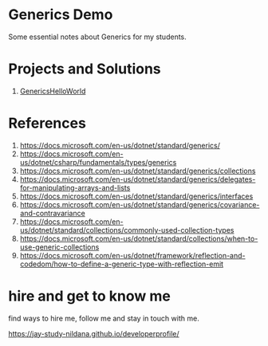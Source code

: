 # Generics Demo

Some essential notes about Generics for my students.

# Projects and Solutions

1. [GenericsHelloWorld](GenericsHelloWorld)

# References

1. https://docs.microsoft.com/en-us/dotnet/standard/generics/
1. https://docs.microsoft.com/en-us/dotnet/csharp/fundamentals/types/generics
1. https://docs.microsoft.com/en-us/dotnet/standard/generics/collections
1. https://docs.microsoft.com/en-us/dotnet/standard/generics/delegates-for-manipulating-arrays-and-lists
1. https://docs.microsoft.com/en-us/dotnet/standard/generics/interfaces
1. https://docs.microsoft.com/en-us/dotnet/standard/generics/covariance-and-contravariance
1. https://docs.microsoft.com/en-us/dotnet/standard/collections/commonly-used-collection-types
1. https://docs.microsoft.com/en-us/dotnet/standard/collections/when-to-use-generic-collections
1. https://docs.microsoft.com/en-us/dotnet/framework/reflection-and-codedom/how-to-define-a-generic-type-with-reflection-emit

# hire and get to know me

find ways to hire me, follow me and stay in touch with me.

https://jay-study-nildana.github.io/developerprofile/